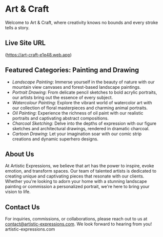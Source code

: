 # Art & Craft

Welcome to Art & Craft, where creativity knows no bounds and every stroke tells a story.

## Live Site URL
(https://art-craft-e1e48.web.app)

## Featured Categories: Painting and Drawing

- *Landscape Painting*: Immerse yourself in the beauty of nature with our mountain view canvases and forest-based landscape paintings.
- *Portrait Drawing*: From delicate pencil sketches to bold acrylic portraits, our artists bring out the essence of every subject.
- *Watercolour Painting*: Explore the vibrant world of watercolor art with our collection of floral masterpieces and charming animal portraits.
- *Oil Painting*: Experience the richness of oil paint with our realistic portraits and captivating abstract compositions.
- *Charcoal Sketching*: Delve into the depths of expression with our figure sketches and architectural drawings, rendered in dramatic charcoal.
- *Cartoon Drawing*: Let your imagination soar with our comic strip creations and dynamic superhero designs.

## About Us

At Artistic Expressions, we believe that art has the power to inspire, evoke emotion, and transform spaces. Our team of talented artists is dedicated to creating unique and captivating pieces that resonate with our clients. Whether you're looking to adorn your home with a stunning landscape painting or commission a personalized portrait, we're here to bring your vision to life.

## Contact Us

For inquiries, commissions, or collaborations, please reach out to us at contact@artistic-expressions.com. We look forward to hearing from you!
artistic-expressions.com

